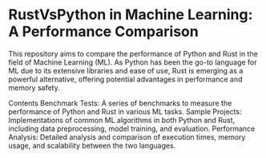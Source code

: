 # RustVsPython in Machine Learning: A Performance Comparison

This repository aims to compare the performance of Python and Rust in the field of Machine Learning (ML). As Python has been the go-to language for ML due to its extensive libraries and ease of use, Rust is emerging as a powerful alternative, offering potential advantages in performance and memory safety.

Contents
    Benchmark Tests: A series of benchmarks to measure the performance of Python and Rust in various ML tasks.
    Sample Projects: Implementations of common ML algorithms in both Python and Rust, including data preprocessing, model training, and evaluation.
    Performance Analysis: Detailed analysis and comparison of execution times, memory usage, and scalability between the two languages.
